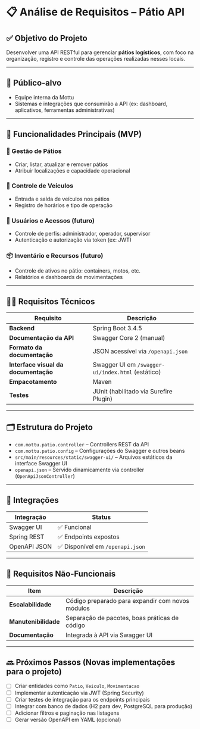 # 📋 Análise de Requisitos – Pátio API

## ✅ Objetivo do Projeto

Desenvolver uma API RESTful para gerenciar **pátios logísticos**, com foco na organização, registro e controle das operações realizadas nesses locais.

---

## 🧭 Público-alvo

- Equipe interna da Mottu  
- Sistemas e integrações que consumirão a API (ex: dashboard, aplicativos, ferramentas administrativas)

---

## 🧱 Funcionalidades Principais (MVP)

### 📂 Gestão de Pátios
- Criar, listar, atualizar e remover pátios
- Atribuir localizações e capacidade operacional

### 🚚 Controle de Veículos
- Entrada e saída de veículos nos pátios
- Registro de horários e tipo de operação

### 👤 Usuários e Acessos (futuro)
- Controle de perfis: administrador, operador, supervisor
- Autenticação e autorização via token (ex: JWT)

### 📦 Inventário e Recursos (futuro)
- Controle de ativos no pátio: containers, motos, etc.
- Relatórios e dashboards de movimentações

---

## 🧑‍💻 Requisitos Técnicos

| Requisito                  | Descrição                              |
|---------------------------|----------------------------------------|
| **Backend**               | Spring Boot 3.4.5                      |
| **Documentação da API**   | Swagger Core 2 (manual)                |
| **Formato da documentação** | JSON acessível via `/openapi.json`   |
| **Interface visual da documentação** | Swagger UI em `/swagger-ui/index.html` (estático) |
| **Empacotamento**         | Maven                                  |
| **Testes**                | JUnit (habilitado via Surefire Plugin) |

---

## 🗂️ Estrutura do Projeto

- `com.mottu.patio.controller` – Controllers REST da API  
- `com.mottu.patio.config` – Configurações do Swagger e outros beans  
- `src/main/resources/static/swagger-ui/` – Arquivos estáticos da interface Swagger UI  
- `openapi.json` – Servido dinamicamente via controller (`OpenApiJsonController`)

---

## 🧩 Integrações

| Integração        | Status     |
|-------------------|------------|
| Swagger UI        | ✅ Funcional |
| Spring REST       | ✅ Endpoints expostos |
| OpenAPI JSON      | ✅ Disponível em `/openapi.json` |

---

## 📝 Requisitos Não-Funcionais

| Item              | Descrição                                      |
|-------------------|-----------------------------------------------|
| **Escalabilidade**| Código preparado para expandir com novos módulos |
| **Manutenibilidade** | Separação de pacotes, boas práticas de código |
| **Documentação**  | Integrada à API via Swagger UI                |

---

## 🔜 Próximos Passos (Novas implementações para o projeto)

- [ ] Criar entidades como `Patio`, `Veiculo`, `Movimentacao`
- [ ] Implementar autenticação via JWT (Spring Security)
- [ ] Criar testes de integração para os endpoints principais
- [ ] Integrar com banco de dados (H2 para dev, PostgreSQL para produção)
- [ ] Adicionar filtros e paginação nas listagens
- [ ] Gerar versão OpenAPI em YAML (opcional)
